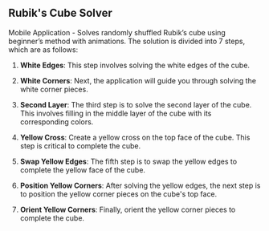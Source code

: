 ## Rubik's Cube Solver

Mobile Application - Solves randomly shuffled Rubik’s cube using beginner’s method with animations. The solution is divided into 7 steps, which are as follows:

1. **White Edges**: This step involves solving the white edges of the cube.

2. **White Corners**: Next, the application will guide you through solving the white corner pieces.

3. **Second Layer**: The third step is to solve the second layer of the cube. This involves filling in the middle layer of the cube with its corresponding colors.

4. **Yellow Cross**: Create a yellow cross on the top face of the cube. This step is critical to complete the cube.

5. **Swap Yellow Edges**: The fifth step is to swap the yellow edges to complete the yellow face of the cube.

6. **Position Yellow Corners**: After solving the yellow edges, the next step is to position the yellow corner pieces on the cube's top face.

7. **Orient Yellow Corners**: Finally, orient the yellow corner pieces to complete the cube.

